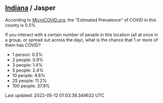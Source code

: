 
## [Indiana](/united-states/indiana) / Jasper

According to [MicroCOVID.org](http://microcovid.org),
the "Estimated Prevalence" of COVID in this county is 0.5%

If you interact with a certain number of people in this location
(all at once in a group, or spread out across the day), what is the chance that
1 or more of them has COVID?

- 1 person: 0.5%
- 2 people: 0.9%
- 3 people: 1.4%
- 5 people: 2.4%
- 10 people: 4.6%
- 25 people: 11.2%
- 100 people: 37.9%

Last updated: 2022-05-12 01:03:38.349632 UTC
